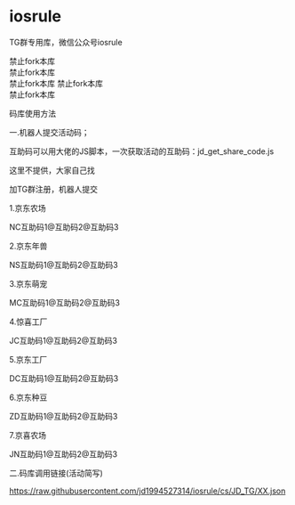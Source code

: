 # iosrule
TG群专用库，微信公众号iosrule

禁止fork本库  
禁止fork本库   
禁止fork本库
禁止fork本库  
禁止fork本库

码库使用方法

一.机器人提交活动码；

互助码可以用大佬的JS脚本，一次获取活动的互助码：jd_get_share_code.js

这里不提供，大家自己找


 加TG群注册，机器人提交
                
1.京东农场

NC互助码1@互助码2@互助码3

2.京东年兽

NS互助码1@互助码2@互助码3

3.京东萌宠

MC互助码1@互助码2@互助码3

4.惊喜工厂

JC互助码1@互助码2@互助码3

5.京东工厂

DC互助码1@互助码2@互助码3

6.京东种豆

ZD互助码1@互助码2@互助码3

7.京喜农场

JN互助码1@互助码2@互助码3

二.码库调用链接(活动简写)

https://raw.githubusercontent.com/jd1994527314/iosrule/cs/JD_TG/XX.json

